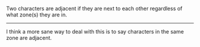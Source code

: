 Two characters are adjacent if they are next to each other regardless of what zone(s) they are in.

---

I think a more sane way to deal with this is to say characters in the same zone are adjacent.